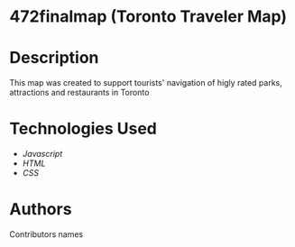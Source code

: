 # 472finalmap (Toronto Traveler Map)
# Description
This map was created to support tourists' navigation of higly rated parks, attractions and restaurants in Toronto
# Technologies Used
* _Javascript_
* _HTML_
* _CSS_

# Authors
Contributors names
